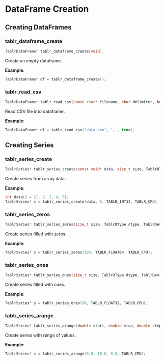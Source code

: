 # DataFrame Creation

## Creating DataFrames

### tablr_dataframe_create

```c
TablrDataFrame* tablr_dataframe_create(void);
```

Create an empty dataframe.

**Example:**
```c
TablrDataFrame* df = tablr_dataframe_create();
```

### tablr_read_csv

```c
TablrDataFrame* tablr_read_csv(const char* filename, char delimiter, bool has_header);
```

Read CSV file into dataframe.

**Example:**
```c
TablrDataFrame* df = tablr_read_csv("data.csv", ',', true);
```

## Creating Series

### tablr_series_create

```c
TablrSeries* tablr_series_create(const void* data, size_t size, TablrDType dtype, TablrDevice device);
```

Create series from array data.

**Example:**
```c
int data[] = {1, 2, 3, 4, 5};
TablrSeries* s = tablr_series_create(data, 5, TABLR_INT32, TABLR_CPU);
```

### tablr_series_zeros

```c
TablrSeries* tablr_series_zeros(size_t size, TablrDType dtype, TablrDevice device);
```

Create series filled with zeros.

**Example:**
```c
TablrSeries* s = tablr_series_zeros(100, TABLR_FLOAT64, TABLR_CPU);
```

### tablr_series_ones

```c
TablrSeries* tablr_series_ones(size_t size, TablrDType dtype, TablrDevice device);
```

Create series filled with ones.

**Example:**
```c
TablrSeries* s = tablr_series_ones(50, TABLR_FLOAT32, TABLR_CPU);
```

### tablr_series_arange

```c
TablrSeries* tablr_series_arange(double start, double stop, double step, TablrDevice device);
```

Create series with range of values.

**Example:**
```c
TablrSeries* s = tablr_series_arange(0.0, 10.0, 0.5, TABLR_CPU);
```
